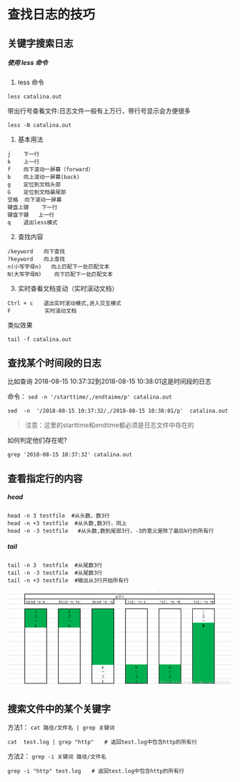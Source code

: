 # 查找日志的技巧

## 关键字搜索日志
#####  使用 less 命令
1. less 命令
  ```
  less catalina.out
  ```

  带出行号查看文件:日志文件一般有上万行，带行号显示会方便很多

  ```
  less -N catalina.out
  ```

1. 基本用法
  ```
  j    下一行
  k    上一行
  f    向下滚动一屏幕（forward）
  b    向上滚动一屏幕(back)
  g    定位到文档头部
  G    定位到文档最尾部 
  空格  向下滚动一屏幕
  键盘上键    下一行
  键盘下键   上一行  
  q    退出less模式
  ```

2. 查找内容
  ```
  /keyword　　向下查找
  ?keyword　　向上查找
  n(小写字母n)   向上匹配下一处匹配文本
  N(大写字母N)    向下匹配下一处匹配文本
  ```


3. 实时查看文档变动（实时滚动文档）
  ```
  Ctrl + c　　退出实时滚动模式,进入交互模式
  F    　　　　实时滚动文档
  ```

  类似效果

  ```
  tail -f catalina.out
  ```

## 查找某个时间段的日志
比如查询 2018-08-15 10:37:32到2018-08-15 10:38:01这是时间段的日志

命令： `sed -n '/starttime/,/endtaime/p' catalina.out`
```
sed  -n  '/2018-08-15 10:37:32/,/2018-08-15 10:38:01/p'  catalina.out
```

> 注意：这里的starttime和endtime都必须是日志文件中存在的

如何判定他们存在呢?
```
grep '2018-08-15 10:37:32' catalina.out
```

## 查看指定行的内容

##### head
```
head -n 3 testfile  #从头数，数3行
head -n +3 testfile  #从头数,数3行，同上
head -n -3 testfile   #从头数,数到尾部3行，-3的意义是除了最后k行的所有行
```


##### tail

```
tail -n 3  testfile  #从尾数3行
tail -n -3 testfile  #从尾数3行
tail -n +3 testfile  #输出从3行开始所有行
```

![](log_search.png)

## 搜索文件中的某个关键字
方法1： `cat 路径/文件名 | grep 关键词`

```
cat  test.log | grep "http"　　# 返回test.log中包含http的所有行
```

方法2： `grep -i 关键词 路径/文件名` 

```
grep -i "http" test.log　　# 返回test.log中包含http的所有行
```
